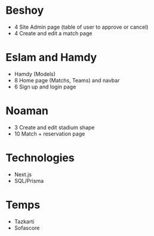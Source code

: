 # Beshoy

- 4 Site Admin page (table of user to approve or cancel)
- 4 Create and edit a match page

# Eslam and Hamdy

- Hamdy (Models)
- 8 Home page (Matchs, Teams) and navbar
- 6 Sign up and login page

# Noaman

- 3 Create and edit stadium shape
- 10 Match + reservation page

# Technologies

- Next.js
- SQL/Prisma

# Temps

- Tazkarti
- Sofascore
